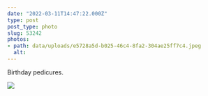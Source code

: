 ```yaml
---
date: "2022-03-11T14:47:22.000Z"
type: post 
post_type: photo
slug: 53242
photos: 
- path: data/uploads/e5728a5d-b025-46c4-8fa2-304ae25ff7c4.jpeg
  alt: 
---
```

Birthday pedicures. 


![](https://brandontreb.com/data/uploads/e5728a5d-b025-46c4-8fa2-304ae25ff7c4.jpeg)
